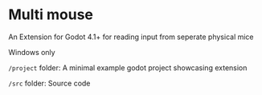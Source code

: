 # Multi mouse
An Extension for Godot 4.1+ for reading input from seperate physical mice

Windows only

`/project` folder: A minimal example godot project showcasing extension

`/src` folder: Source code
